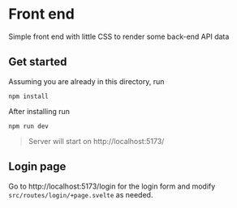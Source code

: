 # Front end
Simple front end with little CSS to render some back-end API data

## Get started
Assuming you are already in this directory, run
```
npm install
```

After installing run
```
npm run dev
```
> Server will start on http://localhost:5173/


## Login page
Go to http://localhost:5173/login for the login form and modify `src/routes/login/+page.svelte` as needed.